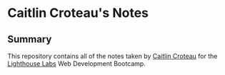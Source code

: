 # Caitlin Croteau's Notes

## Summary

This repository contains all of the notes taken by [Caitlin Croteau](https://github.com/caitlincroteau) for the [Lighthouse Labs](https://www.lighthouselabs.ca/) Web Development Bootcamp.






